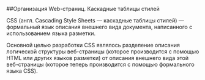 ##Организация Web-страниц. Каскадные таблицы стилей

CSS (англ. Cascading Style Sheets — каскадные таблицы стилей) — формальный язык описания внешнего вида документа, написанного с использованием языка разметки.

Основной целью разработки CSS являлось разделение описания логической структуры веб-страницы (которое производится с помощью HTML или других языков разметки) от описания внешнего вида этой веб-страницы (которое теперь производится с помощью формального языка CSS).